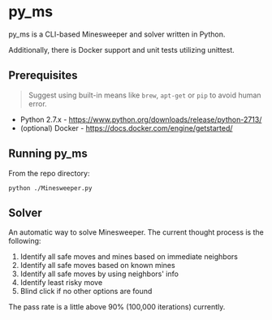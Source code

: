 # py_ms

py_ms is a CLI-based Minesweeper and solver written in Python.

Additionally, there is Docker support and unit tests utilizing unittest.

## Prerequisites

> Suggest using built-in means like `brew`, `apt-get` or `pip` to avoid human error.

* Python 2.7.x - https://www.python.org/downloads/release/python-2713/
* (optional) Docker - https://docs.docker.com/engine/getstarted/

## Running py_ms

From the repo directory:

    python ./Minesweeper.py

## Solver

An automatic way to solve Minesweeper. The current thought process is the following:

1. Identify all safe moves and mines based on immediate neighbors
2. Identify all safe moves based on known mines
3. Identify all safe moves by using neighbors' info
4. Identify least risky move
5. Blind click if no other options are found

The pass rate is a little above 90% (100,000 iterations) currently.
